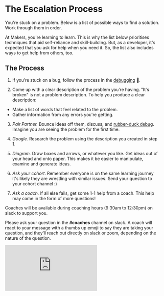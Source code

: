 # The Escalation Process

You're stuck on a problem.  Below is a list of possible ways to find a solution.  Work through them in order.

At Makers, you're learning to learn.  This is why the list below prioritises techniques that aid self-reliance and skill-building.  But, as a developer, it's expected that you ask for help when you need it.  So, the list also includes ways to get help from others, too.

## The Process

1. If you're stuck on a bug, follow the process in the [debugging](./debugging.md) :pill:.

2. Come up with a clear description of the problem you're having.  "It's broken" is not a problem description.  To help you produce a clear description:
  * Make a list of words that feel related to the problem.
  * Gather information from any errors you're getting.

3. *Pair Partner.* Bounce ideas off them, discuss, and [rubber-duck debug](https://en.wikipedia.org/wiki/Rubber_duck_debugging). Imagine you are seeing the problem for the first time.

4. *Google.* Research the problem using the description you created in step 1.

5. *Diagram.* Draw boxes and arrows, or whatever you like.  Get ideas out of your head and onto paper.  This makes it be easier to manipulate, examine and generate ideas.

6. *Ask your cohort.* Remember everyone is on the same learning journey it's likely they are wrestling with similar issues. Send your question to your cohort channel :)  

7. *Ask a coach.* If all else fails, get some 1-1 help from a coach. This help may come in the form of more questions!

Coaches will be available  during coaching hours (9:30am to 12:30pm) on slack to support you. 

Please ask your question in the **#coaches** channel on slack. A coach will react to your message with a thumbs up emoji to say they are taking your question, and they’ll reach out directly on slack or zoom, depending on the nature of the question.

![Tracking pixel](https://githubanalytics.herokuapp.com/course/pills/escalation_process.md)
